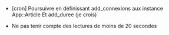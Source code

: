 * [cron] 
  Poursuivre en définissant add_connexions aux instance App::Article
  Et add_duree (je crois)

* Ne pas tenir compte des lectures de moins de 20 secondes